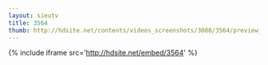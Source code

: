 ```yaml
---
layout: sieutv
title: 3564
thumb: http://hdsite.net/contents/videos_screenshots/3000/3564/preview_360p.mp4.jpg
---
```

{% include iframe src='http://hdsite.net/embed/3564' %}
 

